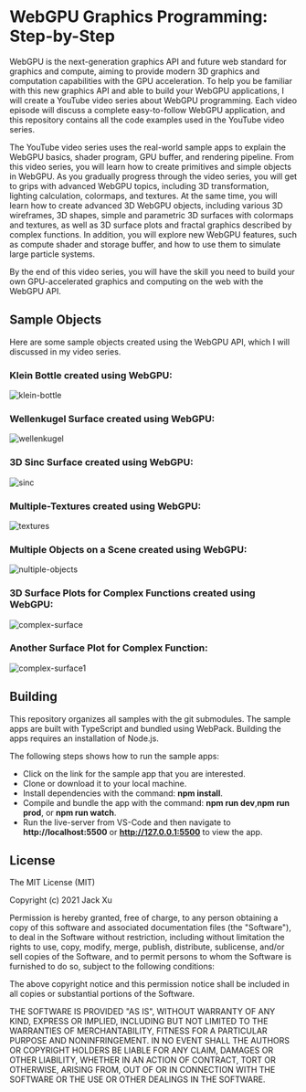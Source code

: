 # WebGPU Graphics Programming: Step-by-Step 

WebGPU is the next-generation graphics API and future web standard for graphics and compute, aiming to provide modern 3D graphics and 
computation capabilities with the GPU acceleration. To help you be familiar with this new graphics API and able to build your WebGPU 
applications, I will create a YouTube video series about WebGPU programming. Each video episode will discuss a complete easy-to-follow 
WebGPU application, and this repository contains all the code examples used in the YouTube video series.

The YouTube video series uses the real-world sample apps to explain the WebGPU basics, shader program, GPU buffer, and rendering pipeline. 
From this video series, you will learn how to create primitives and simple objects in WebGPU. As you gradually progress through the video series, 
you will get to grips with advanced WebGPU topics, including 3D transformation, lighting calculation, colormaps, and textures. At the same time, 
you will learn how to create advanced 3D WebGPU objects, including various 3D wireframes, 3D shapes, simple and parametric 3D surfaces with 
colormaps and textures, as well as 3D surface plots and fractal graphics described by complex functions. In addition, you will explore new 
WebGPU features, such as compute shader and storage buffer, and how to use them to simulate large particle systems.

By the end of this video series, you will have the skill you need to build your own GPU-accelerated graphics and computing on the web with the WebGPU API.   

## Sample Objects 
Here are some sample objects created using the WebGPU API, which I will discussed in my video series.

### Klein Bottle created using WebGPU:
![klein-bottle](assets/klein-bottle.png)

### Wellenkugel Surface created using WebGPU:  
![wellenkugel](assets/wellenkugel.png) 

### 3D Sinc Surface created using WebGPU:
![sinc](assets/sinc.png) 

### Multiple-Textures created using WebGPU:
![textures](assets/textures.png) 

### Multiple Objects on a Scene created using WebGPU:
![nultiple-objects](assets/multiple-objects.png) 

### 3D Surface Plots for Complex Functions created using WebGPU:
![complex-surface](assets/complex-surface.png) 

### Another Surface Plot for Complex Function:
![complex-surface1](assets/complex-surface1.png) 

## Building

This repository organizes all samples with the git submodules. The sample apps are built with TypeScript and bundled using WebPack. Building the apps requires an installation of Node.js.

The following steps shows how to run the sample apps:

* Click on the link for the sample app that you are interested.
* Clone or download it to your local machine.
* Install dependencies with the command: **npm install**.
* Compile and bundle the app with the command: **npm run dev**,**npm run prod**, or **npm run watch**.
* Run the live-server from VS-Code and then navigate to **http://localhost:5500** or **http://127.0.0.1:5500** to view the app.

## License

The MIT License (MIT)

Copyright (c) 2021 Jack Xu

Permission is hereby granted, free of charge, to any person obtaining a copy of this software and associated documentation files (the "Software"), to deal in the Software without restriction, including without limitation the rights to use, copy, modify, merge, publish, distribute, sublicense, and/or sell copies of the Software, and to permit persons to whom the Software is furnished to do so, subject to the following conditions:

The above copyright notice and this permission notice shall be included in all copies or substantial portions of the Software.

THE SOFTWARE IS PROVIDED "AS IS", WITHOUT WARRANTY OF ANY KIND, EXPRESS OR IMPLIED, INCLUDING BUT NOT LIMITED TO THE WARRANTIES OF MERCHANTABILITY, FITNESS FOR A PARTICULAR PURPOSE AND NONINFRINGEMENT. IN NO EVENT SHALL THE AUTHORS OR COPYRIGHT HOLDERS BE LIABLE FOR ANY CLAIM, DAMAGES OR OTHER LIABILITY, WHETHER IN AN ACTION OF CONTRACT, TORT OR OTHERWISE, ARISING FROM, OUT OF OR IN CONNECTION WITH THE SOFTWARE OR THE USE OR OTHER DEALINGS IN THE SOFTWARE.
 
